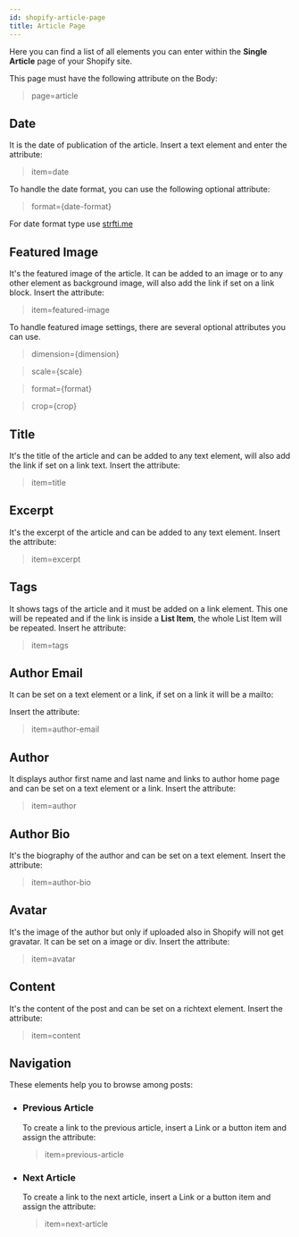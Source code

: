 ```yaml
---
id: shopify-article-page
title: Article Page
---
```


Here you can find a list of all elements you can enter within the **Single Article** page of your Shopify site.

This page must have the following attribute on the Body:

> page=article

## Date
It is the date of publication of the article. Insert a text element and enter the attribute:

> item=date

To handle the date format, you can use the following optional attribute:

> format={date-format}

For date format type use [strfti.me](http://www.strfti.me/)

## Featured Image
It's the featured image of the article. It can be added to an image or to any other element as background image, will also add the link if set on a link block.
Insert the attribute:

> item=featured-image

To handle featured image settings, there are several optional attributes you can use.

> dimension={dimension}

> scale={scale}

> format={format}

> crop={crop}

## Title
It's the title of the article and can be added to any text element, will also add the link if set on a link text.
Insert the attribute:

> item=title

## Excerpt
It's the excerpt of the article and can be added to any text element.
Insert the attribute:

> item=excerpt

## Tags
It shows tags of the article and it must be added on a link element. This one will be repeated and if the link is inside a **List Item**, the whole List Item will be repeated.
Insert he attribute:

> item=tags

## Author Email
It can be set on a text element or a link, if set on a link it will be a mailto:

Insert the attribute:

> item=author-email

## Author
It displays author first name and last name and links to author home page and can be set on a text element or a link.
Insert the attribute:

> item=author

## Author Bio
It's the biography of the author and can be set on a text element.
Insert the attribute:

> item=author-bio

## Avatar
It's the image of the author but only if uploaded also in Shopify will not get gravatar. It can be set on a image or div.
Insert the attribute:

> item=avatar

## Content
It's the content of the post and can be set on a richtext element.
Insert the attribute:

> item=content

## Navigation
These elements help you to browse among posts:

- ### Previous Article
  To create a link to the previous article, insert a Link or a button item and assign the attribute:

  > item=previous-article

- ### Next Article
  To create a link to the next article, insert a Link or a button item and assign the attribute:

  > item=next-article
